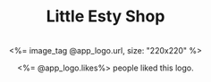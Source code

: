 <header>
  <div class = "merchantItemHeader">
    <h1> Little Esty Shop </h1><br/>
  </div>
  <div class = "app_logo">
     <%= image_tag @app_logo.url, size: "220x220" %>
  </div>
  <div class = "app_logo_likes">
     <p><%= @app_logo.likes%> people liked this logo.</p>
  </div>
</header>